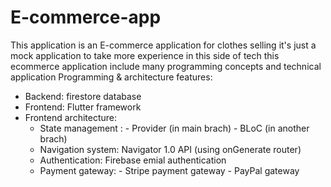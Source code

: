 # E-commerce-app
This application is an E-commerce application for clothes selling 
it's just a mock application to take more experience in this side of tech 
this ecommerce application include many programming concepts and technical application 
Programming & architecture features: 
  - Backend: firestore database
  - Frontend: Flutter framework
  - Frontend architecture:
      - State management :
            - Provider (in main brach)
            - BLoC (in another brach)
      - Navigation system: Navigator 1.0 API (using onGenerate router)
      - Authentication: Firebase emial authentication
      - Payment gateway:
            - Stripe payment gateway
            - PayPal gateway
